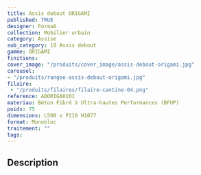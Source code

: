 ```yaml
---
title: Assis debout ORIGAMI 
published: TRUE
designer: Forma6
collection: Mobilier urbain
category: Assise
sub_category: 10 Assis debout
gamme: ORIGAMI
finitions: 
cover_image: "/produits/cover_image/assis-debout-origami.jpg"
carousel: 
- "/produits/rangee-assis-debout-origami.jpg"
filaire: 
 - "/produits/filaires/filaire-cantine-04.png"
reference: ADORIGA0101
materiau: Béton Fibré à Ultra-hautes Performances (BFUP)
poids: 75
dimensions: L500 x P210 H1077
format: Monobloc
traitement: ""
tags: 
---
```


## Description
